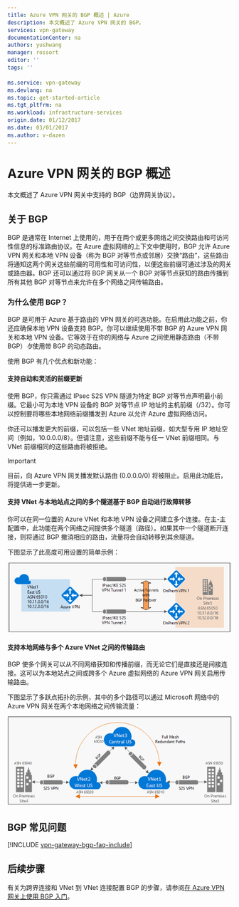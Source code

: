 ```yaml
---
title: Azure VPN 网关的 BGP 概述 | Azure
description: 本文概述了 Azure VPN 网关的 BGP。
services: vpn-gateway
documentationCenter: na
authors: yushwang
manager: rossort
editor: ''
tags: ''

ms.service: vpn-gateway
ms.devlang: na
ms.topic: get-started-article
ms.tgt_pltfrm: na
ms.workload: infrastructure-services
origin.date: 01/12/2017
ms.date: 03/01/2017
ms.author: v-dazen
---
```


# Azure VPN 网关的 BGP 概述

本文概述了 Azure VPN 网关中支持的 BGP（边界网关协议）。

## 关于 BGP

BGP 是通常在 Internet 上使用的，用于在两个或更多网络之间交换路由和可访问性信息的标准路由协议。在 Azure 虚拟网络的上下文中使用时，BGP 允许 Azure VPN 网关和本地 VPN 设备（称为 BGP 对等节点或邻居）交换“路由”，这些路由将通知这两个网关这些前缀的可用性和可访问性，以便这些前缀可通过涉及的网关或路由器。BGP 还可以通过将 BGP 网关从一个 BGP 对等节点获知的路由传播到所有其他 BGP 对等节点来允许在多个网络之间传输路由。

### 为什么使用 BGP？

BGP 是可用于 Azure 基于路由的 VPN 网关的可选功能。在启用此功能之前，你还应确保本地 VPN 设备支持 BGP。你可以继续使用不带 BGP 的 Azure VPN 网关和本地 VPN 设备。它等效于在你的网络与 Azure 之间使用静态路由（不带 BGP）*与*使用带 BGP 的动态路由。

使用 BGP 有几个优点和新功能：

#### 支持自动和灵活的前缀更新

使用 BGP，你只需通过 IPsec S2S VPN 隧道为特定 BGP 对等节点声明最小前缀。它最小可为本地 VPN 设备的 BGP 对等节点 IP 地址的主机前缀（/32）。你可以控制要将哪些本地网络前缀播发到 Azure 以允许 Azure 虚拟网络访问。

你还可以播发更大的前缀，可以包括一些 VNet 地址前缀，如大型专用 IP 地址空间（例如，10.0.0.0/8）。但请注意，这些前缀不能与任一 VNet 前缀相同。与 VNet 前缀相同的这些路由将被拒绝。

>[!IMPORTANT]
> 目前，向 Azure VPN 网关播发默认路由 (0.0.0.0/0) 将被阻止。启用此功能后，将提供进一步更新。

#### 支持 VNet 与本地站点之间的多个隧道基于 BGP 自动进行故障转移

你可以在同一位置的 Azure VNet 和本地 VPN 设备之间建立多个连接。在主-主配置中，此功能在两个网络之间提供多个隧道（路径）。如果其中一个隧道断开连接，则将通过 BGP 撤消相应的路由，流量将会自动转移到其余隧道。

下图显示了此高度可用设置的简单示例：

![多个活动路径](./media/vpn-gateway-bgp-overview/multiple-active-tunnels.png)

#### 支持本地网络与多个 Azure VNet 之间的传输路由

BGP 使多个网关可以从不同网络获知和传播前缀，而无论它们是直接还是间接连接。这可以为本地站点之间或跨多个 Azure 虚拟网络的 Azure VPN 网关启用传输路由。

下图显示了多跃点拓扑的示例，其中的多个路径可以通过 Microsoft 网络中的 Azure VPN 网关在两个本地网络之间传输流量：

![多跃点传输](./media/vpn-gateway-bgp-overview/full-mesh-transit.png)

## BGP 常见问题

[!INCLUDE [vpn-gateway-bgp-faq-include](../../includes/vpn-gateway-bpg-faq-include.md)]

## 后续步骤

有关为跨界连接和 VNet 到 VNet 连接配置 BGP 的步骤，请参阅[在 Azure VPN 网关上使用 BGP 入门](./vpn-gateway-bgp-resource-manager-ps.md)。

<!---HONumber=Mooncake_Quality_Review_0104_2017-->
